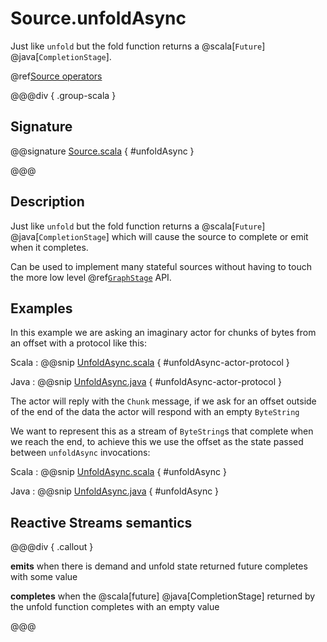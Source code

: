 # Source.unfoldAsync

Just like `unfold` but the fold function returns a @scala[`Future`] @java[`CompletionStage`].

@ref[Source operators](../index.md#source-operators)

@@@div { .group-scala }

## Signature

@@signature [Source.scala](/akka-stream/src/main/scala/akka/stream/scaladsl/Source.scala) { #unfoldAsync }

@@@

## Description

Just like `unfold` but the fold function returns a @scala[`Future`] @java[`CompletionStage`] which will cause the source to
complete or emit when it completes.

Can be used to implement many stateful sources without having to touch the more low level @ref[`GraphStage`](../../stream-customize.md) API.

## Examples

In this example we are asking an imaginary actor for chunks of bytes from an offset with a protocol like this: 

Scala
:   @@snip [UnfoldAsync.scala](/akka-docs/src/test/scala/docs/stream/operators/source/UnfoldAsync.scala) { #unfoldAsync-actor-protocol }

Java
:   @@snip [UnfoldAsync.java](/akka-docs/src/test/java/jdocs/stream/operators/source/UnfoldAsync.java) { #unfoldAsync-actor-protocol }


The actor will reply with the `Chunk` message, if we ask for an offset outside of the end of the data the actor will respond with an empty `ByteString`

We want to represent this as a stream of `ByteString`s that complete when we reach the end, to achieve this we use the offset as the state passed between `unfoldAsync` invocations:

Scala
:   @@snip [UnfoldAsync.scala](/akka-docs/src/test/scala/docs/stream/operators/source/UnfoldAsync.scala) { #unfoldAsync }

Java
:   @@snip [UnfoldAsync.java](/akka-docs/src/test/java/jdocs/stream/operators/source/UnfoldAsync.java) { #unfoldAsync }


## Reactive Streams semantics

@@@div { .callout }

**emits** when there is demand and unfold state returned future completes with some value

**completes** when the @scala[future] @java[CompletionStage] returned by the unfold function completes with an empty value

@@@

